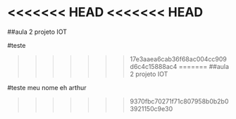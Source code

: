 <<<<<<< HEAD
<<<<<<< HEAD
=======
##aula 2 projeto IOT

#teste
>>>>>>> 17e3aaea6cab36f68ac004cc909d6c4c15888ac4
=======
##aula 2 projeto IOT

#teste
meu nome eh arthur

>>>>>>> 9370fbc70271f71c807958b0b2b03921150c9e30

